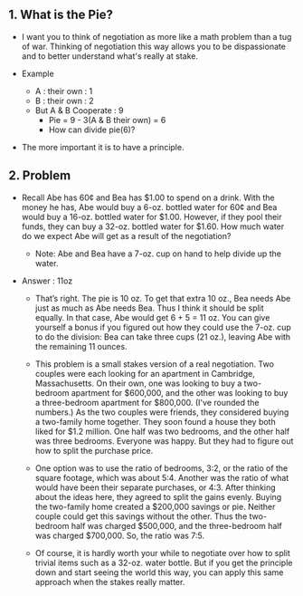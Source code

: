 ## 1. What is the Pie?

- I want you to think of negotiation as more like a math problem than a tug of war. Thinking of negotiation this way allows you to be dispassionate and to better understand what's really at stake.

- Example

    - A : their own : 1
    - B : their own : 2
    - But A & B Cooperate : 9
        - Pie = 9 - 3(A & B their own) = 6
        - How can divide pie(6)?


- The more important it is to have a principle.


## 2. Problem

- Recall Abe has 60¢ and Bea has $1.00 to spend on a drink. With the money he has, Abe would buy a 6-oz. bottled water for 60¢ and Bea would buy a 16-oz. bottled water for $1.00. However, if they pool their funds, they can buy a 32-oz. bottled water for $1.60. How much water do we expect Abe will get as a result of the negotiation?

    - Note: Abe and Bea have a 7-oz. cup on hand to help divide up the water.

- Answer : 11oz

    - That’s right. The pie is 10 oz. To get that extra 10 oz., Bea needs Abe just as much as Abe needs Bea. Thus I think it should be split equally. In that case, Abe would get 6 + 5 = 11 oz. You can give yourself a bonus if you figured out how they could use the 7-oz. cup to do the division: Bea can take three cups (21 oz.), leaving Abe with the remaining 11 ounces.

    - This problem is a small stakes version of a real negotiation. Two couples were each looking for an apartment in Cambridge, Massachusetts. On their own, one was looking to buy a two-bedroom apartment for $600,000, and the other was looking to buy a three-bedroom apartment for $800,000. (I've rounded the numbers.) As the two couples were friends, they considered buying a two-family home together. They soon found a house they both liked for $1.2 million. One half was two bedrooms, and the other half was three bedrooms. Everyone was happy. But they had to figure out how to split the purchase price. 

    - One option was to use the ratio of bedrooms, 3:2, or the ratio of the square footage, which was about 5:4. Another was the ratio of what would have been their separate purchases, or 4:3. After thinking about the ideas here, they agreed to split the gains evenly. Buying the two-family home created a $200,000 savings or pie. Neither couple could get this savings without the other. Thus the two-bedroom half was charged $500,000, and the three-bedroom half was charged $700,000. So, the ratio was 7:5.

    - Of course, it is hardly worth your while to negotiate over how to split trivial items such as a 32-oz. water bottle. But if you get the principle down and start seeing the world this way, you can apply this same approach when the stakes really matter.